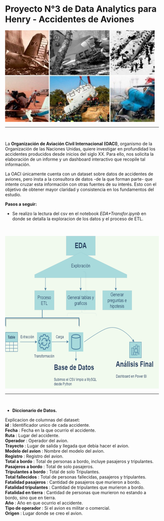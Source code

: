 # Proyecto N°3 de Data Analytics para Henry - Accidentes de Aviones

<img src = 'Aviones.jpeg' height = 300>

----

<br>

La **Organización de Aviación Civil Internacional (OACI)**, organismo de la Organización de las Naciones Unidas, quiere investigar en profundidad los accidentes producidos desde inicios del siglo XX. Para ello, nos solicita la elaboración de un informe y un dashboard interactivo que recopile tal información. 

La OACI únicamente cuenta con un dataset sobre datos de accidentes de aviones, pero insta a la consultora de datos -de la que forman parte- que intente cruzar esta información con otras fuentes de su interés. Esto con el objetivo de obtener mayor claridad y consistencia en los fundamentos del estudio.

**Pasos a seguir:**

* Se realizo la lectura del csv en el notebook *EDA+Transfor.ipynb* en donde se detalla la exploracion de los datos y el proceso de ETL.
<br>
<br>
<img src = 'EDA_ETL.png' height = 500 weight= 600>

----

<br>

* **Diccionario de Datos.**

Explicacion de columnas del dataset:<br>
**id** : Identificador unico de cada accidente.<br>
**Fecha** : Fecha en la que ocurrio el accidente.<br>
**Ruta** : Lugar del accidente.<br>
**Operador** : Operador del avion.<br>
**Trayecto** : Lugar de salida y llegada que debia hacer el avion.<br>
**Modelo del avion** : Nombre del modelo del avion.<br>
**Registro** : Registro del avion.<br>
**Total a bordo** : Total de personas a bordo, incluye pasajeros y tripulantes.<br>
**Pasajeros a bordo** : Total de solo pasajeros.<br>
**Tripulantes a bordo** : Total de solo Tripulantes.<br>
**Total fallecidos** : Total de personas fallecidas, pasajeros y tripulantes.<br>
**Fatalidad pasajeros** : Cantidad de pasajeros que murieron a bordo.<br>
**Fatalidad tripulantes** : Cantidad de tripulantes que murieron a bordo.<br>
**Fatalidad en tierra** : Cantidad de personas que murieron no estando a bordo, sino que en tierra.<br>
**Año** : Año en que ocurrio el accidente.<br>
**Tipo de operador** : Si el avion es militar o comercial.<br>
**Origen** : Lugar donde se creo el avion.<br>

